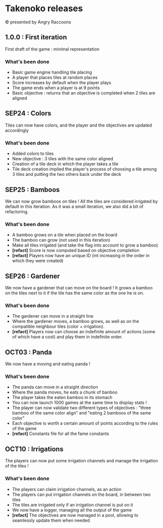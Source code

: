 # Takenoko releases
:copyright: presented by Angry Raccoons

## 1.0.0 : First iteration
First draft of the game : minimal representation 
### What's been done
* Basic game engine handling tile placing
* A player that places tiles at random places
* Score increases by default when the player plays
* The game ends when a player is at 9 points
* Basic objective : returns that an objective is completed when 2 tiles are aligned

## SEP24 : Colors
Tiles can now have colors, and the player and the objectives are updated accordingly
### What's been done
* Added colors to tiles
* New objective : 3 tiles with the same color aligned
* Creation of a tile deck in which the player takes a tile
* Tile deck creation implied the player's process of choosing a tile among 3 tiles and putting the two others back under the deck

## SEP25 : Bamboos
We can now grow bamboos on tiles ! All the tiles are considered irrigated by default in this iteration.
As it was a small iteration, we also did a bit of refactoring.
### What's been done
* A bamboo grows on a tile when placed on the board
* The bamboo can grow (not used in this iteration)
* Make all tiles irrigated (and take the flag into account to grow a bamboo)
* **[refact]** Score is now computed based on objective completion
* **[refact]** Players now have an unique ID (int increasing in the order in which they were created)

## SEP26 : Gardener
We now have a gardener that can move on the board ! It grows a bamboo on the tiles next to it if the tile has the same color as the one he is on.
### What's been done
* The gardener can move in a straight line
* Where the gardener moves, a bamboo grows, as well as on the compatible neighbour tiles (color + irrigation).
* **[refact]** Players now can choose an indefinite amount of actions (some of which have a cost) and play them in indefinite order.

## OCT03 : Panda
We now have a moving and eating panda !
### What's been done
* The panda can move in a straight direction
* Where the panda moves, he eats a chunk of banboo
* The player takes the eaten bamboo in its stomach
* You can now launch 1000 games at the same time to display stats !
* The player can now validate two different types of objectives : "three bamboo of the same color align" and "eating 2 bamboos of the same color"
* Each objective is worth a certain amount of points according to the rules of the game
* **[refact]** Constants file for all the fame constants

## OCT10 : Irrigations
The players can now put some irrigation channels and manage the irrigation of the tiles !
### What's been done
*   The players can claim irrigation channels, as an action
*   The players can put irrigation channels on the board, in between two tiles
*   The tiles are irrigated only if an irrigation channel is put on it
*   We now have a logger, managing all the output of the game
*   **[refact]** The objectives are now managed in a pool, allowing to seamlessly update them when needed

